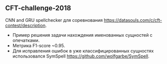 ## CFT-challenge-2018
CNN and GRU spellchecker для соревнования https://datasouls.com/c/cft-contest/description.
- Пример решения задачи нахождения именованных сущностей с опечатками. 
- Метрика F1-score ~0.95.
- Для исправления ошибок в уже классифицированных сущностях использовался SymSpell https://github.com/wolfgarbe/SymSpell.
